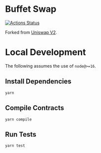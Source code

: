 # Buffet Swap

[![Actions Status](https://github.com/buffet-dex/buffetswap-core/workflows/CI/badge.svg)](https://github.com/buffet-dex/buffetswap-core/actions)

Forked from [Uniswap V2](https://github.com/Uniswap/v2-core).

# Local Development

The following assumes the use of `node@>=16`.

## Install Dependencies

`yarn`

## Compile Contracts

`yarn compile`

## Run Tests

`yarn test`

